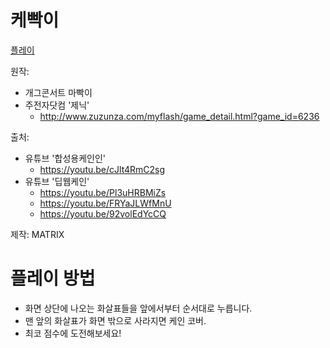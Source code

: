 케빡이
=============

[플레이](https://bzo5l2kzm8lpxmyehkhwea-on.drv.tw/kebbaki.nolara.ko/latest/)

원작:
* 개그콘서트 마빡이
* 주전자닷컴 '제닉'
  * http://www.zuzunza.com/myflash/game_detail.html?game_id=6236

출처:
* 유튜브 '합성용케인인'
  * https://youtu.be/cJlt4RmC2sg
* 유튜브 '딥웹케인'
  * https://youtu.be/Pl3uHRBMiZs
  * https://youtu.be/FRYaJLWfMnU
  * https://youtu.be/92volEdYcCQ

제작: MATRIX

플레이 방법
=============

* 화면 상단에 나오는 화살표들을 앞에서부터 순서대로 누릅니다.
* 맨 앞의 화살표가 화면 밖으로 사라지면 케인 코버.
* 최코 점수에 도전해보세요!
